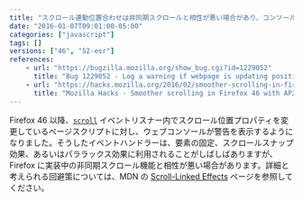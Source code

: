 ```yaml
---
title: "スクロール連動位置合わせは非同期スクロールと相性が悪い場合があり、コンソールに警告が表示されます"
date: "2016-01-07T09:01:00-05:00"
categories: ["javascript"]
tags: []
versions: ["46", "52-esr"]
references:
    - url: "https://bugzilla.mozilla.org/show_bug.cgi?id=1229052"
      title: "Bug 1229052 - Log a warning if webpage is updating positioning properties during a scroll event listener"
    - url: "https://hacks.mozilla.org/2016/02/smoother-scrolling-in-firefox-46-with-apz/"
      title: "Mozilla Hacks - Smoother scrolling in Firefox 46 with APZ"
---
```

Firefox 46 以降、[`scroll`](https://developer.mozilla.org/docs/Web/Events/scroll) イベントリスナー内でスクロール位置プロパティを変更しているページスクリプトに対し、ウェブコンソールが警告を表示するようになりました。そうしたイベントハンドラーは、要素の固定、スクロールスナップ効果、あるいはパララックス効果に利用されることがしばしばありますが、Firefox に実装中の非同期スクロール機能と相性が悪い場合があります。詳細と考えられる回避策については、MDN の [Scroll-Linked Effects](https://developer.mozilla.org/docs/Mozilla/Performance/ScrollLinkedEffects) ページを参照してください。
